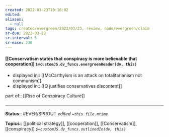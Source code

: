 ```yaml
---
created: 2022-03-23T10:16:02 
edited: 
aliases:
  - null
tags: created/evergreen/2022/03/23, review, node/evergreen/claim
sr-due: 2022-03-28
sr-interval: 5
sr-ease: 230
---
```


#### [[Conservatism states that conspiracy is more believable that cooperation]] `$=customJS.dv_funcs.evergreenHeader(dv, this)`

- displayed in:: [[McCarthyism is an attack on totalitarianism not communism]]
- displayed in:: [[Q justifies conservatives discontent]]

part of:: [[Rise of Conspiracy Culture]]

### <hr class="footnote"/>

**Status**:: #EVER/SPROUT
*edited `=this.file.mtime`*

**Topics**:: [[political strategy]], [[cooperation]], [[Conservatism]], [[conspiracy]]
*`$=customJS.dv_funcs.outlinedIn(dv, this)`*
